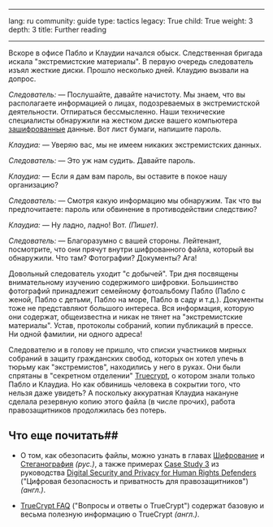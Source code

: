 

---

lang: ru
community: guide
type: tactics
legacy: True
child: True
weight: 3
depth: 3
title: Further reading

---

Вскоре в офисе Пабло и Клаудии начался обыск. Следственная бригада искала &quot;экстремистские материалы&quot;. В первую очередь следователь изъял жесткие диски. Прошло несколько дней. Клаудию вызвали на допрос.

*Следователь:* — Послушайте, давайте начистоту. Мы знаем, что вы располагаете информацией о лицах, подозреваемых в экстремистской деятельности. Отпираться бессмысленно. Наши технические специалисты обнаружили на жестком диске вашего компьютера [зашифрованные](/ru/glossary#Encryption) данные. Вот лист бумаги, напишите пароль.

*Клаудиа:* — Уверяю вас, мы не имеем никаких экстремистских данных.

*Следователь:* — Это уж нам судить. Давайте пароль.

*Клаудиа:* — Если я дам вам пароль, вы оставите в покое нашу организацию?

*Следователь:* — Смотря какую информацию мы обнаружим. Так что вы предпочитаете: пароль или обвинение в противодействии следствию?

*Клаудиа:* — Ну ладно, ладно! Вот. *(Пишет).*

*Следователь:* — Благоразумно с вашей стороны. Лейтенант, посмотрите, что они прячут внутри шифрованного файла, который вы обнаружили. Что там? Фотографии? Документы? Ага!

Довольный следователь уходит &quot;с добычей&quot;. Три дня посвящены внимательному изучению содержимого шифровки. Большинство фотографий принадлежит семейному фотоальбому Пабло (Пабло с женой, Пабло с детьми, Пабло на море, Пабло в саду и т.д.). Документы тоже не представляют большого интереса. Вся информация, которую они содержат, общеизвестна и никак не тянет на &quot;экстремистские материалы&quot;. Устав, протоколы собраний, копии публикаций в прессе. Ни одной фамилии, ни одного адреса!

Следователю и в голову не пришло, что списки участников мирных собраний в защиту гражданских свобод, которых он хотел упечь в тюрьму как &quot;экстремистов&quot;, находились у него в руках. Они были спрятаны в &quot;секретном отделении&quot; [Truecrypt](/ru/glossary#TrueCrypt), о котором знали только Пабло и Клаудиа. Но как обвинишь человека в сокрытии того, что нельзя даже увидеть? А поскольку аккуратная Клаудиа накануне сделала резервную копию этого файла (в числе прочих), работа правозащитников продолжилась без потерь.

## Что еще почитать##

- О том, как обезопасить файлы, можно узнать в главах [Шифрование](https://equalit.ie/esecman/russian/chapter2_4.html) и [Стеганография](https://equalit.ie/esecman/russian/chapter2_8.html)  *(рус.)*, а также примерах [Case Study 3](https://equalit.ie/esecman/russian/chapter4_2.html) из руководства [Digital Security and Privacy for Human Rights Defenders](https://equalit.ie/esecman/russian/) ("Цифровая безопасность и приватность для правозащитников") *(англ.)*.

- [TrueCrypt FAQ](http://www.truecrypt.org/faq.php) ("Вопросы и ответы о TrueCrypt") содержат базовую и весьма полезную информацию о TrueCrypt *(англ.)*.


